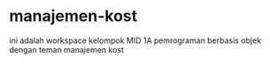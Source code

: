 # manajemen-kost
ini adalah workspace kelompok  MID 1A pemrograman berbasis objek dengan teman manajemen kost
